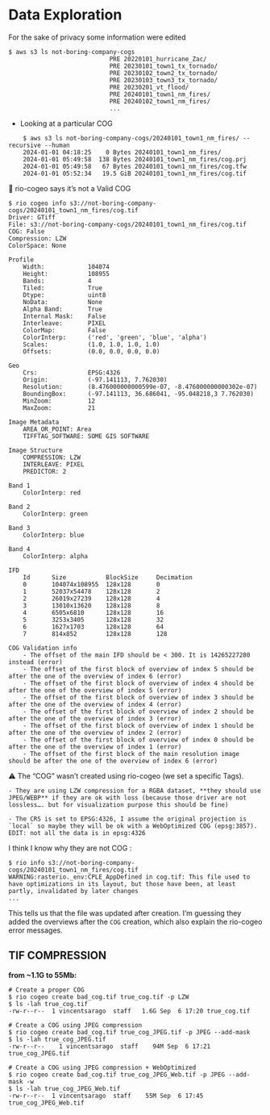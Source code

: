 # Data Exploration

For the sake of privacy some information were edited

```
$ aws s3 ls not-boring-company-cogs
                            PRE 20220101_hurricane_Zac/
                            PRE 20230101_town1_tx_tornado/
                            PRE 20230102_town2_tx_tornado/
                            PRE 20230103_town3_tx_tornado/
                            PRE 20230201_vt_flood/
                            PRE 20240101_town1_nm_fires/
                            PRE 20240102_town1_nm_fires/
                            ...
```

- Looking at a particular COG

```
    $ aws s3 ls not-boring-company-cogs/20240101_town1_nm_fires/ --recursive --human
    2024-01-01 04:18:25    0 Bytes 20240101_town1_nm_fires/
    2024-01-01 05:49:58  138 Bytes 20240101_town1_nm_fires/cog.prj
    2024-01-01 05:49:58   67 Bytes 20240101_town1_nm_fires/cog.tfw
    2024-01-01 05:52:34   19.5 GiB 20240101_town1_nm_fires/cog.tif
```

🤔 rio-cogeo says it’s not a Valid COG

```
$ rio cogeo info s3://not-boring-company-cogs/20240101_town1_nm_fires/cog.tif
Driver: GTiff
File: s3://not-boring-company-cogs/20240101_town1_nm_fires/cog.tif
COG: False
Compression: LZW
ColorSpace: None

Profile
    Width:            104074
    Height:           108955
    Bands:            4
    Tiled:            True
    Dtype:            uint8
    NoData:           None
    Alpha Band:       True
    Internal Mask:    False
    Interleave:       PIXEL
    ColorMap:         False
    ColorInterp:      ('red', 'green', 'blue', 'alpha')
    Scales:           (1.0, 1.0, 1.0, 1.0)
    Offsets:          (0.0, 0.0, 0.0, 0.0)

Geo
    Crs:              EPSG:4326
    Origin:           (-97.141113, 7.762030)
    Resolution:       (8.476000000000599e-07, -8.476000000000302e-07)
    BoundingBox:      (-97.141113, 36.686041, -95.048218,3 7.762030)
    MinZoom:          12
    MaxZoom:          21

Image Metadata
    AREA_OR_POINT: Area
    TIFFTAG_SOFTWARE: SOME GIS SOFTWARE

Image Structure
    COMPRESSION: LZW
    INTERLEAVE: PIXEL
    PREDICTOR: 2

Band 1
    ColorInterp: red

Band 2
    ColorInterp: green

Band 3
    ColorInterp: blue

Band 4
    ColorInterp: alpha

IFD
    Id      Size           BlockSize     Decimation
    0       104074x108955  128x128       0
    1       52037x54478    128x128       2
    2       26019x27239    128x128       4
    3       13010x13620    128x128       8
    4       6505x6810      128x128       16
    5       3253x3405      128x128       32
    6       1627x1703      128x128       64
    7       814x852        128x128       128

COG Validation info
    - The offset of the main IFD should be < 300. It is 14265227280 instead (error)
    - The offset of the first block of overview of index 5 should be after the one of the overview of index 6 (error)
    - The offset of the first block of overview of index 4 should be after the one of the overview of index 5 (error)
    - The offset of the first block of overview of index 3 should be after the one of the overview of index 4 (error)
    - The offset of the first block of overview of index 2 should be after the one of the overview of index 3 (error)
    - The offset of the first block of overview of index 1 should be after the one of the overview of index 2 (error)
    - The offset of the first block of overview of index 0 should be after the one of the overview of index 1 (error)
    - The offset of the first block of the main resolution image should be after the one of the overview of index 6 (error)
```

⚠️ The “COG”  wasn’t created using rio-cogeo (we set a specific Tags).


    - They are using LZW compression for a RGBA dataset, **they should use JPEG/WEBP** if they are ok with loss (because those driver are not lossless…. but for visualization purpose this should be fine)

    - The CRS is set to EPSG:4326, I assume the original projection is `local` so maybe they will be ok with a WebOptimized COG (epsg:3857).  EDIT: not all the data is in epsg:4326

I think I know why they are not COG :

```
$ rio info s3://not-boring-company-cogs/20240101_town1_nm_fires/cog.tif
WARNING:rasterio._env:CPLE_AppDefined in cog.tif: This file used to have optimizations in its layout, but those have been, at least partly, invalidated by later changes
...
```

This tells us that the file was updated after creation. I’m guessing they added the overviews after the `COG` creation, which also explain the rio-cogeo error messages.

## TIF COMPRESSION

**from ~1.1G to 55Mb:**


    # Create a proper COG
    $ rio cogeo create bad_cog.tif true_cog.tif -p LZW
    $ ls -lah true_cog.tif
    -rw-r--r--  1 vincentsarago  staff   1.6G Sep  6 17:20 true_cog.tif

    # Create a COG using JPEG compression
    $ rio cogeo create bad_cog.tif true_cog_JPEG.tif -p JPEG --add-mask
    $ ls -lah true_cog_JPEG.tif
    -rw-r--r--    1 vincentsarago  staff    94M Sep  6 17:21 true_cog_JPEG.tif

    # Create a COG using JPEG compression + WebOptimized
    $ rio cogeo create bad_cog.tif true_cog_JPEG_Web.tif -p JPEG --add-mask -w
    $ ls -lah true_cog_JPEG_Web.tif
    -rw-r--r--  1 vincentsarago  staff    55M Sep  6 17:45 true_cog_JPEG_Web.tif

